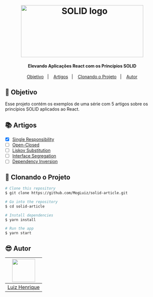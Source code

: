 <h1 align="center">
    <img alt="SOLID logo" width="400" height="170" src="https://user-images.githubusercontent.com/58401291/190140735-11e91945-56b1-4fe3-a0f0-4faf03eb7416.png" />
    <br>
</h1>

<h4 align="center">
Elevando Aplicações React com os Princípios SOLID
</h4>

<p align="center">
   <a href="#dart-objetivo">Objetivo</a>&nbsp;&nbsp;&nbsp;|&nbsp;&nbsp;&nbsp;
  <a href="#books-tópicos">Artigos</a>&nbsp;&nbsp;&nbsp;|&nbsp;&nbsp;&nbsp;
  <a href="#rocket-executando-o-projeto">Clonando o Projeto</a>&nbsp;&nbsp;&nbsp;|&nbsp;&nbsp;&nbsp;
  <a href="#sunglasses-autor">Autor</a>
</p>



## :dart: Objetivo

<p>
   Esse projeto contém os exemplos de uma série com 5 artigos sobre os princípios SOLID aplicados ao React.
</p>

## :books: Artigos

-   [x] [Single Responsibility](https://www.linkedin.com/post/edit/6973087866335707136/)
-   [ ] [Open-Closed](https://github.com/MogLuiz/solid-article)
-   [ ] [Liskov Substitution](https://github.com/MogLuiz/solid-article)
-   [ ] [Interface Segregation](https://github.com/MogLuiz/solid-article)
-   [ ] [Dependency Inversion](https://github.com/MogLuiz/solid-article)

## :rocket: Clonando o Projeto

```bash
# Clone this repository
$ git clone https://github.com/MogLuiz/solid-article.git

# Go into the repository
$ cd solid-article

# Install dependencies
$ yarn install

# Run the app
$ yarn start
```

## :sunglasses: Autor

| [<img src="https://avatars.githubusercontent.com/u/58401291?v=4" width="75px;"/>][1] |
| :-------------------------------------------------------------------: |
|                         [Luiz Henrique][1]                          |

[1]: https://github.com/MogLuiz
